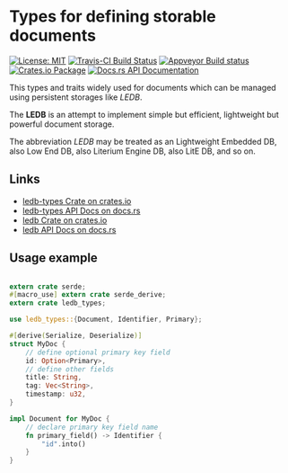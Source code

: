 # Types for defining storable documents

[![License: MIT](https://img.shields.io/badge/License-MIT-brightgreen.svg)](https://opensource.org/licenses/MIT)
[![Travis-CI Build Status](https://travis-ci.org/katyo/ledb.svg?branch=master)](https://travis-ci.org/katyo/ledb)
[![Appveyor Build status](https://ci.appveyor.com/api/projects/status/1wrmhivii22emfxg)](https://ci.appveyor.com/project/katyo/ledb)
[![Crates.io Package](https://img.shields.io/crates/v/ledb.svg?style=popout)](https://crates.io/crates/ledb)
[![Docs.rs API Documentation](https://docs.rs/ledb/badge.svg)](https://docs.rs/ledb)

This types and traits widely used for documents which can be managed using persistent storages like *LEDB*.

The **LEDB** is an attempt to implement simple but efficient, lightweight but powerful document storage.

The abbreviation *LEDB* may be treated as an Lightweight Embedded DB, also Low End DB, also Literium Engine DB, also LitE DB, and so on.

## Links

* [ledb-types Crate on crates.io](https://crates.io/crates/ledb-types)
* [ledb-types API Docs on docs.rs](https://docs.rs/ledb-types)
* [ledb Crate on crates.io](https://crates.io/crates/ledb)
* [ledb API Docs on docs.rs](https://docs.rs/ledb)

## Usage example

```rust

extern crate serde;
#[macro_use] extern crate serde_derive;
extern crate ledb_types;

use ledb_types::{Document, Identifier, Primary};

#[derive(Serialize, Deserialize)]
struct MyDoc {
    // define optional primary key field
    id: Option<Primary>,
    // define other fields
    title: String,
    tag: Vec<String>,
    timestamp: u32,
}

impl Document for MyDoc {
    // declare primary key field name
    fn primary_field() -> Identifier {
        "id".into()
    }
}
```
